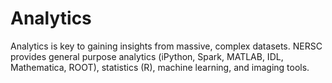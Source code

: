 # Analytics

Analytics is key to gaining insights from massive, complex datasets.
NERSC provides general purpose analytics (iPython, Spark, MATLAB, IDL,
Mathematica, ROOT), statistics (R), machine learning, and imaging
tools.
